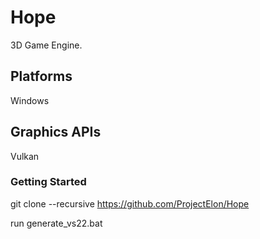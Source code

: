 # Hope

3D Game Engine.

## Platforms
Windows

## Graphics APIs
Vulkan

### Getting Started

git clone --recursive https://github.com/ProjectElon/Hope

run generate_vs22.bat
